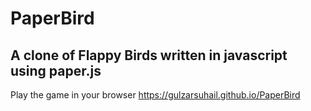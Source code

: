 # PaperBird

## A clone of Flappy Birds written in javascript using paper.js

Play the game in your browser https://gulzarsuhail.github.io/PaperBird
